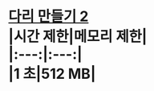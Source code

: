# [다리 만들기 2](https://www.acmicpc.net/problem/17472)<br>|시간 제한|메모리 제한|<br>|:---:|:---:|<br>|1 초|512 MB|<br>